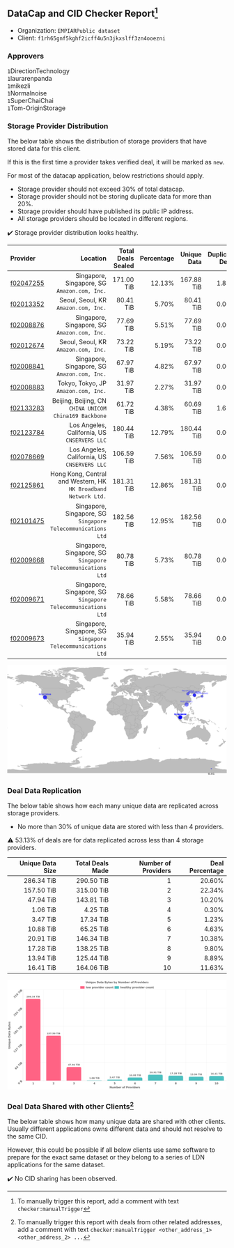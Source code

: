 ## DataCap and CID Checker Report[^1]
 - Organization: `EMPIARPublic dataset`
 - Client: `f1rh65gnf5kghf2icff4u5n3jkxslff3zn4ooezni`
### Approvers
`1`DirectionTechnology<br/>`1`laurarenpanda<br/>`1`mikezli<br/>`1`Normalnoise<br/>`1`SuperChaiChai<br/>`1`Tom-OriginStorage

### Storage Provider Distribution
The below table shows the distribution of storage providers that have stored data for this client.

If this is the first time a provider takes verified deal, it will be marked as `new`.

For most of the datacap application, below restrictions should apply.
 - Storage provider should not exceed 30% of total datacap.
 - Storage provider should not be storing duplicate data for more than 20%.
 - Storage provider should have published its public IP address.
 - All storage providers should be located in different regions.

✔️ Storage provider distribution looks healthy.

| Provider                                              |                                                           Location | Total Deals Sealed | Percentage | Unique Data | Duplicate Deals |
| :---------------------------------------------------- | -----------------------------------------------------------------: | -----------------: | ---------: | ----------: | --------------: |
| [f02047255](https://filfox.info/en/address/f02047255) |                    Singapore, Singapore, SG<br/>`Amazon.com, Inc.` |         171.00 TiB |     12.13% |  167.88 TiB |           1.83% |
| [f02013352](https://filfox.info/en/address/f02013352) |                            Seoul, Seoul, KR<br/>`Amazon.com, Inc.` |          80.41 TiB |      5.70% |   80.41 TiB |           0.00% |
| [f02008876](https://filfox.info/en/address/f02008876) |                    Singapore, Singapore, SG<br/>`Amazon.com, Inc.` |          77.69 TiB |      5.51% |   77.69 TiB |           0.00% |
| [f02012674](https://filfox.info/en/address/f02012674) |                            Seoul, Seoul, KR<br/>`Amazon.com, Inc.` |          73.22 TiB |      5.19% |   73.22 TiB |           0.00% |
| [f02008841](https://filfox.info/en/address/f02008841) |                    Singapore, Singapore, SG<br/>`Amazon.com, Inc.` |          67.97 TiB |      4.82% |   67.97 TiB |           0.00% |
| [f02008883](https://filfox.info/en/address/f02008883) |                            Tokyo, Tokyo, JP<br/>`Amazon.com, Inc.` |          31.97 TiB |      2.27% |   31.97 TiB |           0.00% |
| [f02133283](https://filfox.info/en/address/f02133283) |          Beijing, Beijing, CN<br/>`CHINA UNICOM China169 Backbone` |          61.72 TiB |      4.38% |   60.69 TiB |           1.67% |
| [f02123784](https://filfox.info/en/address/f02123784) |                    Los Angeles, California, US<br/>`CNSERVERS LLC` |         180.44 TiB |     12.79% |  180.44 TiB |           0.00% |
| [f02078669](https://filfox.info/en/address/f02078669) |                    Los Angeles, California, US<br/>`CNSERVERS LLC` |         106.59 TiB |      7.56% |  106.59 TiB |           0.00% |
| [f02125861](https://filfox.info/en/address/f02125861) | Hong Kong, Central and Western, HK<br/>`HK Broadband Network Ltd.` |         181.31 TiB |     12.86% |  181.31 TiB |           0.00% |
| [f02101475](https://filfox.info/en/address/f02101475) |    Singapore, Singapore, SG<br/>`Singapore Telecommunications Ltd` |         182.56 TiB |     12.95% |  182.56 TiB |           0.00% |
| [f02009668](https://filfox.info/en/address/f02009668) |    Singapore, Singapore, SG<br/>`Singapore Telecommunications Ltd` |          80.78 TiB |      5.73% |   80.78 TiB |           0.00% |
| [f02009671](https://filfox.info/en/address/f02009671) |    Singapore, Singapore, SG<br/>`Singapore Telecommunications Ltd` |          78.66 TiB |      5.58% |   78.66 TiB |           0.00% |
| [f02009673](https://filfox.info/en/address/f02009673) |    Singapore, Singapore, SG<br/>`Singapore Telecommunications Ltd` |          35.94 TiB |      2.55% |   35.94 TiB |           0.00% |

<img src="https://raw.githubusercontent.com/data-preservation-programs/filplus-checker-assets/main/filecoin-project/filecoin-plus-large-datasets/issues/1846/1683337147152.png"/>

### Deal Data Replication
The below table shows how each many unique data are replicated across storage providers.

- No more than 30% of unique data are stored with less than 4 providers.

⚠️ 53.13% of deals are for data replicated across less than 4 storage providers.

| Unique Data Size | Total Deals Made | Number of Providers | Deal Percentage |
| ---------------: | ---------------: | ------------------: | --------------: |
|       286.34 TiB |       290.50 TiB |                   1 |          20.60% |
|       157.50 TiB |       315.00 TiB |                   2 |          22.34% |
|        47.94 TiB |       143.81 TiB |                   3 |          10.20% |
|         1.06 TiB |         4.25 TiB |                   4 |           0.30% |
|         3.47 TiB |        17.34 TiB |                   5 |           1.23% |
|        10.88 TiB |        65.25 TiB |                   6 |           4.63% |
|        20.91 TiB |       146.34 TiB |                   7 |          10.38% |
|        17.28 TiB |       138.25 TiB |                   8 |           9.80% |
|        13.94 TiB |       125.44 TiB |                   9 |           8.89% |
|        16.41 TiB |       164.06 TiB |                  10 |          11.63% |

<img src="https://raw.githubusercontent.com/data-preservation-programs/filplus-checker-assets/main/filecoin-project/filecoin-plus-large-datasets/issues/1846/1683337147846.png"/>

### Deal Data Shared with other Clients[^3]
The below table shows how many unique data are shared with other clients.
Usually different applications owns different data and should not resolve to the same CID.

However, this could be possible if all below clients use same software to prepare for the exact same dataset or they belong to a series of LDN applications for the same dataset.

✔️ No CID sharing has been observed.

[^1]: To manually trigger this report, add a comment with text `checker:manualTrigger`

[^2]: Deals from those addresses are combined into this report as they are specified with `checker:manualTrigger`

[^3]: To manually trigger this report with deals from other related addresses, add a comment with text `checker:manualTrigger <other_address_1> <other_address_2> ...`
